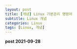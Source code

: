 ```yaml
---
layout: post
title: [개념] Linux 기본관리 명령어
subtitle: Linux 개념
categories: Linux
tags: [Linux, 개념]
---
```


**post 2021-09-28**

